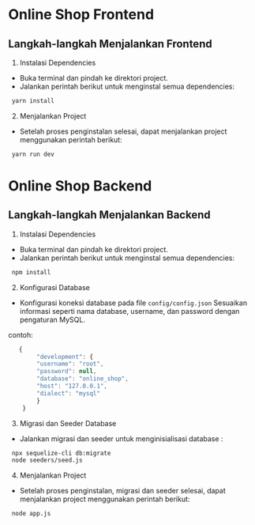 
# Online Shop Frontend


## Langkah-langkah Menjalankan Frontend

1. Instalasi Dependencies
- Buka terminal dan pindah ke direktori project.
- Jalankan perintah berikut untuk menginstal semua dependencies: 
```bash
 yarn install
```

2. Menjalankan Project
- Setelah proses penginstalan selesai, dapat menjalankan project menggunakan perintah berikut: 
```bash
 yarn run dev
```


# Online Shop Backend

## Langkah-langkah Menjalankan Backend
1. Instalasi Dependencies
- Buka terminal dan pindah ke direktori project.
- Jalankan perintah berikut untuk menginstal semua dependencies:
```bash
 npm install
```

2. Konfigurasi Database
- Konfigurasi koneksi database pada file `config/config.json` Sesuaikan informasi seperti nama database, username, dan password dengan pengaturan MySQL. 

contoh:
```js
   {
        "development": {
        "username": "root",
        "password": null,
        "database": "online_shop",
        "host": "127.0.0.1",
        "dialect": "mysql"
        }
    }
```

3. Migrasi dan Seeder Database
- Jalankan migrasi dan seeder untuk menginisialisasi database :
```bash
 npx sequelize-cli db:migrate
 node seeders/seed.js
```

4. Menjalankan Project
- Setelah proses penginstalan, migrasi dan seeder selesai, dapat menjalankan project menggunakan perintah berikut:
```bash
 node app.js
```
